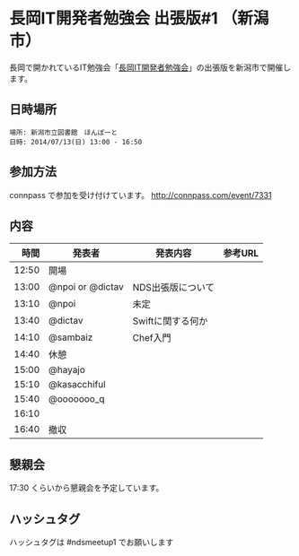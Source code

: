 長岡IT開発者勉強会 出張版#1 （新潟市）
=====================================

長岡で開かれているIT勉強会「[長岡IT開発者勉強会](http://nagaoka.techtalk.jp/)」の出張版を新潟市で開催します。
## 日時場所
```
場所: 新潟市立図書館　ほんぽーと
日時: 2014/07/13(日) 13:00 - 16:50
```

## 参加方法
connpass で参加を受け付けています。
http://connpass.com/event/7331

## 内容

時間  | 発表者 | 発表内容 | 参考URL
-----:|-------|------|----
12:50 | 開場 |
13:00 | @npoi or @dictav | NDS出張版について
13:10 | @npoi | 未定
13:40 | @dictav | Swiftに関する何か
14:10 | @sambaiz | Chef入門
14:40 | 休憩
15:00 | @hayajo |
15:10 | @kasacchiful |
15:40 | @ooooooo_q |
16:10 | |
16:40 | 撤収 |

## 懇親会
17:30 くらいから懇親会を予定しています。

## ハッシュタグ

ハッシュタグは #ndsmeetup1 でお願いします
